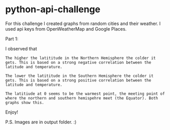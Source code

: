 # python-api-challenge

For this challenge I created graphs from random cities and their weather. I used api keys from OpenWeatherMap and Google Places. 


Part 1:

I observed that
    
    The higher the latititude in the Northern Hemisphere the colder it gets. This is based on a strong negative correlation between the latitude and temperature.

    The lower the latititude in the Southern Hemisphere the colder it gets. This is based on a strong positive correlation between the latitude and temperature.

    The latitiude at 0 seems to be the warmest point, the meeting point of where the northern and southern hemispehre meet (the Equator). Both graphs show this.
    

Enjoy!

P.S. Images are in output folder. :)